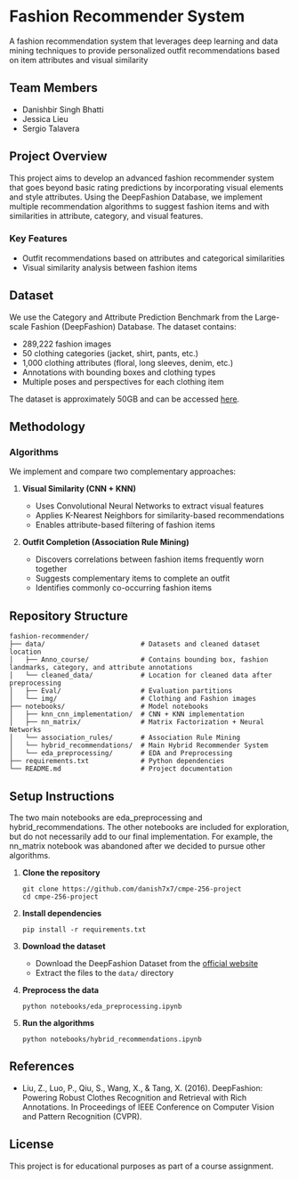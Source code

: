 # Fashion Recommender System

A fashion recommendation system that leverages deep learning and data mining techniques to provide personalized outfit recommendations based on item attributes
and visual similarity

## Team Members
- Danishbir Singh Bhatti
- Jessica Lieu
- Sergio Talavera

## Project Overview

This project aims to develop an advanced fashion recommender system that goes beyond basic rating predictions by incorporating visual elements and style attributes. Using the DeepFashion Database, we implement multiple recommendation algorithms to suggest fashion items and with similarities in attribute, category, and visual features.


### Key Features
- Outfit recommendations based on attributes and categorical similarities
- Visual similarity analysis between fashion items

## Dataset

We use the Category and Attribute Prediction Benchmark from the Large-scale Fashion (DeepFashion) Database. The dataset contains:
- 289,222 fashion images
- 50 clothing categories (jacket, shirt, pants, etc.)
- 1,000 clothing attributes (floral, long sleeves, denim, etc.)
- Annotations with bounding boxes and clothing types
- Multiple poses and perspectives for each clothing item

The dataset is approximately 50GB and can be accessed [here](https://mmlab.ie.cuhk.edu.hk/projects/DeepFashion/AttributePrediction.html).

## Methodology

### Algorithms
We implement and compare two complementary approaches:

1. **Visual Similarity (CNN + KNN)**
   - Uses Convolutional Neural Networks to extract visual features
   - Applies K-Nearest Neighbors for similarity-based recommendations
   - Enables attribute-based filtering of fashion items

3. **Outfit Completion (Association Rule Mining)**
   - Discovers correlations between fashion items frequently worn together
   - Suggests complementary items to complete an outfit
   - Identifies commonly co-occurring fashion items

## Repository Structure

```
fashion-recommender/
├── data/                        # Datasets and cleaned dataset location
│   ├── Anno_course/             # Contains bounding box, fashion landmarks, category, and attribute annotations
│   └── cleaned_data/            # Location for cleaned data after preprocessing
│   ├── Eval/                    # Evaluation partitions
│   └── img/                     # Clothing and Fashion images
├── notebooks/                   # Model notebooks
│   ├── knn_cnn_implementation/  # CNN + KNN implementation
│   ├── nn_matrix/               # Matrix Factorization + Neural Networks
│   └── association_rules/       # Association Rule Mining
│   └── hybrid_recommendations/  # Main Hybrid Recommender System
│   └── eda_preprocessing/       # EDA and Preprocessing
├── requirements.txt             # Python dependencies
└── README.md                    # Project documentation
```

## Setup Instructions

The two main notebooks are eda_preprocessing and hybrid_recommendations. The other notebooks are included for exploration, but do not necessarily add to our final implementation. For example, the nn_matrix notebook was abandoned after we decided to pursue other algorithms. 

1. **Clone the repository**
   ```
   git clone https://github.com/danish7x7/cmpe-256-project
   cd cmpe-256-project
   ```

2. **Install dependencies**
   ```
   pip install -r requirements.txt
   ```

3. **Download the dataset**
   - Download the DeepFashion Dataset from the [official website](https://mmlab.ie.cuhk.edu.hk/projects/DeepFashion/AttributePrediction.html)
   - Extract the files to the `data/` directory

4. **Preprocess the data**
   ```
   python notebooks/eda_preprocessing.ipynb
   ```

5. **Run the algorithms**
   ```
   python notebooks/hybrid_recommendations.ipynb
   ```

## References

- Liu, Z., Luo, P., Qiu, S., Wang, X., & Tang, X. (2016). DeepFashion: Powering Robust Clothes Recognition and Retrieval with Rich Annotations. In Proceedings of IEEE Conference on Computer Vision and Pattern Recognition (CVPR).

## License

This project is for educational purposes as part of a course assignment.
